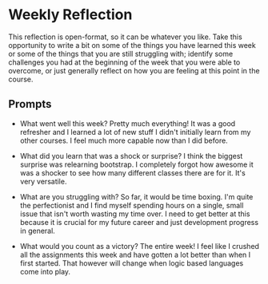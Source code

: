 # Weekly Reflection
This reflection is open-format, so it can be whatever you like. Take this opportunity to write a bit on some of the things you have learned this week or some of the things that you are still struggling with; identify some challenges you had at the beginning of the week that you were able to overcome, or just generally reflect on how you are feeling at this point in the course.

## Prompts
- What went well this week?
Pretty much everything! It was a good refresher and I learned a lot of new stuff I didn't initially learn from my other courses. I feel much more capable now than I did before.

- What did you learn that was a shock or surprise?
I think the biggest surprise was relearning bootstrap. I completely forgot how awesome it was a shocker to see how many different classes there are for it. It's very versatile.

- What are you struggling with?
So far, it would be time boxing. I'm quite the perfectionist and I find myself spending hours on a single, small issue that isn't worth wasting my time over. I need to get better at this because it is crucial for my future career and just development progress in general.

- What would you count as a victory?
The entire week! I feel like I crushed all the assignments this week and have gotten a lot better than when I first started. That however will change when logic based languages come into play.